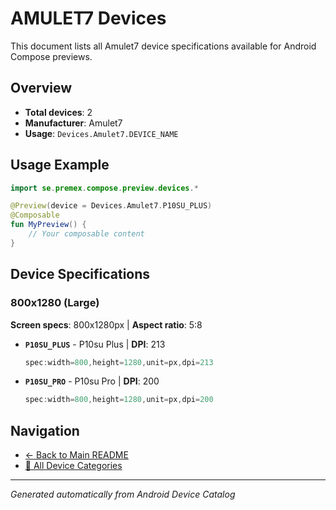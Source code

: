 # AMULET7 Devices

This document lists all Amulet7 device specifications available for Android Compose previews.

## Overview

- **Total devices**: 2
- **Manufacturer**: Amulet7
- **Usage**: `Devices.Amulet7.DEVICE_NAME`

## Usage Example

```kotlin
import se.premex.compose.preview.devices.*

@Preview(device = Devices.Amulet7.P10SU_PLUS)
@Composable
fun MyPreview() {
    // Your composable content
}
```

## Device Specifications

### 800x1280 (Large)

**Screen specs**: 800x1280px | **Aspect ratio**: 5:8

- **`P10SU_PLUS`** - P10su Plus | **DPI**: 213
  ```kotlin
  spec:width=800,height=1280,unit=px,dpi=213
  ```

- **`P10SU_PRO`** - P10su Pro | **DPI**: 200
  ```kotlin
  spec:width=800,height=1280,unit=px,dpi=200
  ```

## Navigation

- [← Back to Main README](../../README.md)
- [📱 All Device Categories](../README.md)

---
*Generated automatically from Android Device Catalog*
